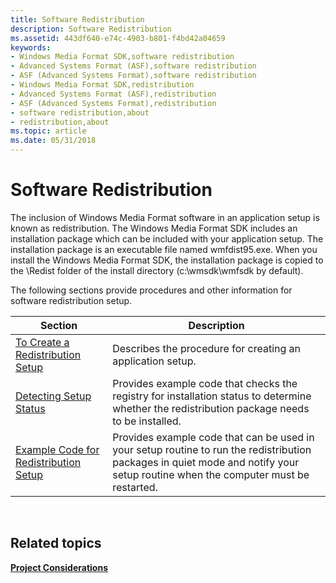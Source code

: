 ```yaml
---
title: Software Redistribution
description: Software Redistribution
ms.assetid: 443df640-e74c-4903-b801-f4bd42a04659
keywords:
- Windows Media Format SDK,software redistribution
- Advanced Systems Format (ASF),software redistribution
- ASF (Advanced Systems Format),software redistribution
- Windows Media Format SDK,redistribution
- Advanced Systems Format (ASF),redistribution
- ASF (Advanced Systems Format),redistribution
- software redistribution,about
- redistribution,about
ms.topic: article
ms.date: 05/31/2018
---
```


# Software Redistribution

The inclusion of Windows Media Format software in an application setup is known as redistribution. The Windows Media Format SDK includes an installation package which can be included with your application setup. The installation package is an executable file named wmfdist95.exe. When you install the Windows Media Format SDK, the installation package is copied to the \\Redist folder of the install directory (c:\\wmsdk\\wmfsdk by default).

The following sections provide procedures and other information for software redistribution setup.



| Section                                                                            | Description                                                                                                                                                                      |
|------------------------------------------------------------------------------------|----------------------------------------------------------------------------------------------------------------------------------------------------------------------------------|
| [To Create a Redistribution Setup](to-create-a-redistribution-setup.md)           | Describes the procedure for creating an application setup.                                                                                                                       |
| [Detecting Setup Status](detecting-setup-status.md)                               | Provides example code that checks the registry for installation status to determine whether the redistribution package needs to be installed.                                    |
| [Example Code for Redistribution Setup](example-code-for-redistribution-setup.md) | Provides example code that can be used in your setup routine to run the redistribution packages in quiet mode and notify your setup routine when the computer must be restarted. |



 

## Related topics

<dl> <dt>

[**Project Considerations**](project-considerations.md)
</dt> </dl>

 

 




